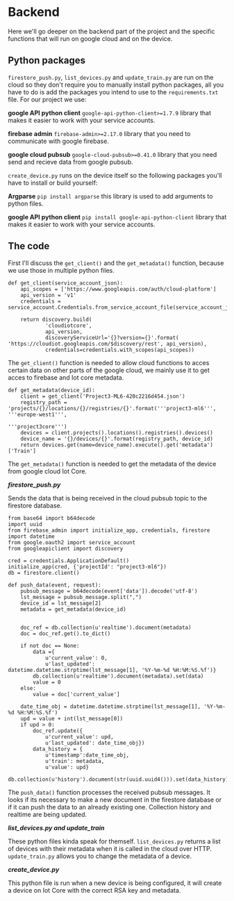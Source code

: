 # Backend
Here we'll go deeper on the backend part of the project and the specific functions that will run on google cloud and on the device.
## Python packages
```firestore_push.py```, ```list_devices.py``` and ```update_train.py``` are run on the cloud so they don't require you to manually install python packages, all you have to do is add the packages you intend to use to the ```requirements.txt``` file. For our project we use:

**google API python client** ```google-api-python-client>=1.7.9``` library that makes it easier to work with your service accounts.

**firebase admin** ```firebase-admin>=2.17.0``` library that you need to communicate with google firebase.

**google cloud pubsub** ```google-cloud-pubsub>=0.41.0``` library that you need send and recieve data from google pubsub.

```create_device.py``` runs on the device itself so the following packages you'll have to install or build yourself:

**Argparse** ```pip install argparse``` this library is used to add arguments to python files.

**google API python client** ```pip install google-api-python-client``` library that makes it easier to work with your service accounts.

## The code

First I'll discuss the ```get_client()``` and the ```get_metadata()``` function, because we use those in multiple python files.

```
def get_client(service_account_json):
    api_scopes = ['https://www.googleapis.com/auth/cloud-platform']
    api_version = 'v1'
    credentials = service_account.Credentials.from_service_account_file(service_account_json)

    return discovery.build(
            'cloudiotcore',
            api_version,
            discoveryServiceUrl='{}?version={}'.format( 'https://cloudiot.googleapis.com/$discovery/rest', api_version),
            credentials=credentials.with_scopes(api_scopes))
```

The ```get_client()``` function is needed to allow cloud functions to acces certain data on other parts of the google cloud, we mainly use  it to get acces to firebase and Iot core metadata.

```
def get_metadata(device_id):
    client = get_client('Project3-ML6-420c2216d454.json')
    registry_path = 'projects/{}/locations/{}/registries/{}'.format('''project3-ml6''', '''europe-west1''',
                                                                    '''project3core''')
    devices = client.projects().locations().registries().devices()
    device_name = '{}/devices/{}'.format(registry_path, device_id)
    return devices.get(name=device_name).execute().get('metadata')['Train']
```

The ```get_metadata()``` function is needed to get the metadata of the device from google cloud Iot Core.

***firestore_push.py***

Sends the data that is being received in the cloud pubsub topic to the firestore database.

```
from base64 import b64decode
import uuid
from firebase_admin import initialize_app, credentials, firestore
import datetime
from google.oauth2 import service_account
from googleapiclient import discovery

cred = credentials.ApplicationDefault()
initialize_app(cred, {'projectId': "project3-ml6"})
db = firestore.client()

def push_data(event, request):
    pubsub_message = b64decode(event['data']).decode('utf-8')
    lst_message = pubsub_message.split(",")
    device_id = lst_message[2]
    metadata = get_metadata(device_id)


    doc_ref = db.collection(u'realtime').document(metadata)
    doc = doc_ref.get().to_dict()

    if not doc == None:
        data ={
            u'current_value': 0,
            u'last_updated': datetime.datetime.strptime(lst_message[1], '%Y-%m-%d %H:%M:%S.%f')}
        db.collection(u'realtime').document(metadata).set(data)
        value = 0
    else:
        value = doc['current_value']

    date_time_obj = datetime.datetime.strptime(lst_message[1], '%Y-%m-%d %H:%M:%S.%f')
    upd = value + int(lst_message[0])
    if upd > 0:
        doc_ref.update({
            u'current_value': upd,
            u'last_updated': date_time_obj})
        data_history = {
            u'timestamp':date_time_obj,
            u'train': metadata,
            u'value': upd}
        db.collection(u'history').document(str(uuid.uuid4())).set(data_history)
```

The ```push_data()``` function processes the received pubsub messages. It looks if its necessary to make a new document in the firestore database or if it can push the data to an already existing one. Collection history and realtime are being updated.

***list_devices.py and update_train***

These python files kinda speak for themself. ```list_devices.py``` returns a list of devices with their metadata when it is called in the cloud over HTTP. ```update_train.py``` allows you to change the metadata of a device.

***create_device.py***
 
This python file is run when a new device is being configured, it will create a device on Iot Core with the correct RSA key and metadata.
